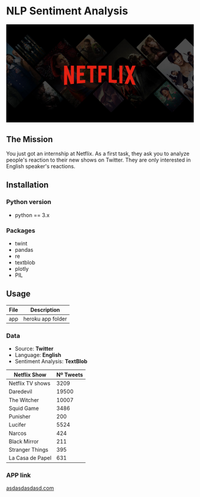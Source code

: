 # NLP Sentiment Analysis

<img src="netflix.jpg" alt="netflix" width="1024"/>

## The Mission

You just got an internship at Netflix. As a first task, they ask you to analyze people's reaction to their new shows on Twitter. They are only interested in English speaker's reactions.

## Installation

### Python version
* python == 3.x

### Packages
* twint
* pandas
* re
* textblob
* plotly
* PIL

## Usage
| File        | Description                        |
|-------------|------------------------------------|
| app         | heroku app folder                  | 



### Data

* Source: **Twitter**
* Language: **English**
* Sentiment Analysis: **TextBlob**

| Netflix Show | Nº Tweets |
|--------------|-----------|
| Netflix TV shows | 3209    |
| Daredevil    | 19500     |
| The Witcher  | 10007     |
| Squid Game   | 3486      |
| Punisher     | 200       |
| Lucifer       | 5524  |
| Narcos    | 424   |
| Black Mirror  | 211   |
| Stranger Things   | 395   |
| La Casa de Papel  | 631   |

### APP link
[asdasdasdasd.com]()



